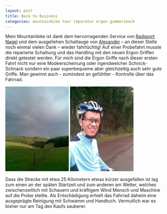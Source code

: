 ```yaml
---
layout: post
title: Back to Business
categories: mountainbike tour reparatur ergon gummersbach
---
```


Mein Mountainbike ist dank dem hervorragenden Service von [Radsport Nagel](http://www.radsport-nagel.de) und dem ausgeliehen Schaltauge von [Alexander](http://www.kuwap.de) – an dieser Stelle noch einmal vielen Dank – wieder fahrtüchtig! Auf einer Probefahrt musste die reparierte Schaltung und das Handling mit den neuen Ergon Griffen direkt getestet werden. Für mich sind die Ergon Griffe nach dieser ersten Fahrt nicht nur eine Modeerscheinung oder irgendwelcher Schnick-Schnack sondern ein paar superbequeme aber gleichzeitig auch sehr gute Griffe. Man gewinnt auch - zumindest an gefühlter - Kontrolle über das Fahrrad.

![Regenbogen über der Aggertalsperre](/images/2008-08-14/01.jpg)
![Selbstportrait unterwegs](/images/2008-08-14/02.jpg)

Dass die Strecke mit etwa 25 Kilometern etwas kürzer ausgefallen ist lag zum einen an der späten Startzeit und zum anderen am Wetter, welches zwischenzeitlich mit Schauern und kräftigem Wind Mensch und Maschine auf die Probe stellte. Als Entschädigung erhielt das Fahrrad daheim eine ausgeprägte Reinigung mit Schwamm und Handtuch. Vermutlich war es bisher nur am Tag des Kaufs sauberer.
